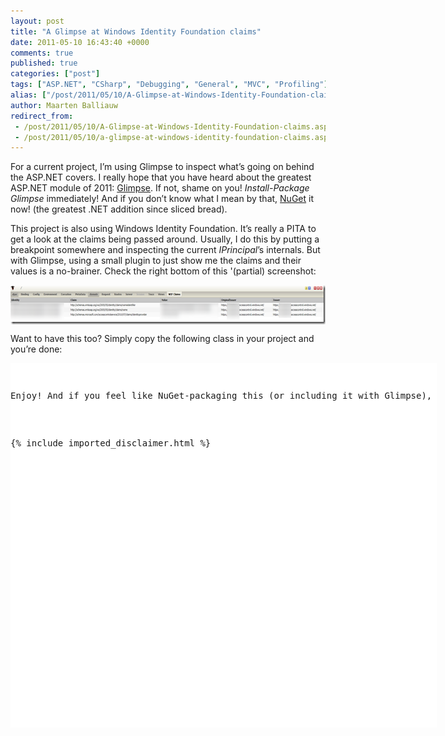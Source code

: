 ```yaml
---
layout: post
title: "A Glimpse at Windows Identity Foundation claims"
date: 2011-05-10 16:43:40 +0000
comments: true
published: true
categories: ["post"]
tags: ["ASP.NET", "CSharp", "Debugging", "General", "MVC", "Profiling"]
alias: ["/post/2011/05/10/A-Glimpse-at-Windows-Identity-Foundation-claims.aspx", "/post/2011/05/10/a-glimpse-at-windows-identity-foundation-claims.aspx"]
author: Maarten Balliauw
redirect_from:
 - /post/2011/05/10/A-Glimpse-at-Windows-Identity-Foundation-claims.aspx
 - /post/2011/05/10/a-glimpse-at-windows-identity-foundation-claims.aspx
---
```

<p>For a current project, I’m using Glimpse to inspect what’s going on behind the ASP.NET covers. I really hope that you have heard about the greatest ASP.NET module of 2011: <a href="http://getglimpse.com/" target="_blank">Glimpse</a>. If not, shame on you! <em>Install-Package Glimpse</em> immediately! And if you don’t know what I mean by that, <a href="http://www.nuget.org" target="_blank">NuGet</a> it now! (the greatest .NET addition since sliced bread).</p>  <p>This project is also using Windows Identity Foundation. It’s really a PITA to get a look at the claims being passed around. Usually, I do this by putting a breakpoint somewhere and inspecting the current <em>IPrincipal</em>’s internals. But with Glimpse, using a small plugin to just show me the claims and their values is a no-brainer. Check the right bottom of this '(partial) screenshot:</p>  <p><a href="/images/image_112.png"><img style="background-image: none; border-bottom: 0px; border-left: 0px; margin: 5px auto; padding-left: 0px; padding-right: 0px; display: block; float: none; border-top: 0px; border-right: 0px; padding-top: 0px" title="Glimpse Windows Identity Foundation" border="0" alt="Glimpse Windows Identity Foundation" src="/images/image_thumb_82.png" width="644" height="63" /></a></p>  <p>Want to have this too? Simply copy the following class in your project and you’re done:</p>  <div style="padding-bottom: 0px; margin: 0px; padding-left: 0px; padding-right: 0px; display: inline; float: none; padding-top: 0px" id="scid:9D7513F9-C04C-4721-824A-2B34F0212519:9cfceb5b-76eb-4b6d-9342-805f410301e3" class="wlWriterEditableSmartContent"><pre style=" width: 682px; height: 583px;background-color:White;overflow: auto;"><div><!--

Code highlighting produced by Actipro CodeHighlighter (freeware)
http://www.CodeHighlighter.com/

--><span style="color: #008080;"> 1</span> <span style="color: #000000;">[GlimpsePlugin()]
</span><span style="color: #008080;"> 2</span> <span style="color: #000000;"></span><span style="color: #0000FF;">public</span><span style="color: #000000;"> </span><span style="color: #0000FF;">class</span><span style="color: #000000;"> GlimpseClaimsInspectorPlugin </span><span style="color: #000000;">:</span><span style="color: #000000;"> IGlimpsePlugin
</span><span style="color: #008080;"> 3</span> <span style="color: #000000;">{
</span><span style="color: #008080;"> 4</span> <span style="color: #000000;">    </span><span style="color: #0000FF;">public</span><span style="color: #000000;"> </span><span style="color: #0000FF;">object</span><span style="color: #000000;"> GetData(HttpApplication application)
</span><span style="color: #008080;"> 5</span> <span style="color: #000000;">    {
</span><span style="color: #008080;"> 6</span> <span style="color: #000000;">        </span><span style="color: #008000;">//</span><span style="color: #008000;"> Return the data you want to display on your tab</span><span style="color: #008000;">
</span><span style="color: #008080;"> 7</span> <span style="color: #008000;"></span><span style="color: #000000;">        </span><span style="color: #0000FF;">var</span><span style="color: #000000;"> data </span><span style="color: #000000;">=</span><span style="color: #000000;"> </span><span style="color: #0000FF;">new</span><span style="color: #000000;"> </span><span style="color: #0000FF;">List</span><span style="color: #000000;">&lt;</span><span style="color: #0000FF;">object</span><span style="color: #000000;">[]</span><span style="color: #000000;">&gt;</span><span style="color: #000000;"> { </span><span style="color: #0000FF;">new</span><span style="color: #000000;">[] { </span><span style="color: #000000;">&quot;</span><span style="color: #000000;">Identity</span><span style="color: #000000;">&quot;</span><span style="color: #000000;">,</span><span style="color: #000000;"> </span><span style="color: #000000;">&quot;</span><span style="color: #000000;">Claim</span><span style="color: #000000;">&quot;</span><span style="color: #000000;">,</span><span style="color: #000000;"> </span><span style="color: #000000;">&quot;</span><span style="color: #000000;">Value</span><span style="color: #000000;">&quot;</span><span style="color: #000000;">,</span><span style="color: #000000;"> </span><span style="color: #000000;">&quot;</span><span style="color: #000000;">OriginalIssuer</span><span style="color: #000000;">&quot;</span><span style="color: #000000;">,</span><span style="color: #000000;"> </span><span style="color: #000000;">&quot;</span><span style="color: #000000;">Issuer</span><span style="color: #000000;">&quot;</span><span style="color: #000000;"> } };
</span><span style="color: #008080;"> 8</span> <span style="color: #000000;">
</span><span style="color: #008080;"> 9</span> <span style="color: #000000;">        </span><span style="color: #008000;">//</span><span style="color: #008000;"> Add all claims found</span><span style="color: #008000;">
</span><span style="color: #008080;">10</span> <span style="color: #008000;"></span><span style="color: #000000;">        </span><span style="color: #0000FF;">var</span><span style="color: #000000;"> claimsPrincipal </span><span style="color: #000000;">=</span><span style="color: #000000;"> application</span><span style="color: #000000;">.</span><span style="color: #000000;">User </span><span style="color: #0000FF;">as</span><span style="color: #000000;"> ClaimsPrincipal;
</span><span style="color: #008080;">11</span> <span style="color: #000000;">        </span><span style="color: #0000FF;">if</span><span style="color: #000000;"> (claimsPrincipal </span><span style="color: #000000;">!=</span><span style="color: #000000;"> </span><span style="color: #0000FF;">null</span><span style="color: #000000;">)
</span><span style="color: #008080;">12</span> <span style="color: #000000;">        {
</span><span style="color: #008080;">13</span> <span style="color: #000000;">            </span><span style="color: #0000FF;">foreach</span><span style="color: #000000;"> (</span><span style="color: #0000FF;">var</span><span style="color: #000000;"> identity in claimsPrincipal</span><span style="color: #000000;">.</span><span style="color: #000000;">Identities)
</span><span style="color: #008080;">14</span> <span style="color: #000000;">            {
</span><span style="color: #008080;">15</span> <span style="color: #000000;">                </span><span style="color: #0000FF;">foreach</span><span style="color: #000000;"> (</span><span style="color: #0000FF;">var</span><span style="color: #000000;"> claim in identity</span><span style="color: #000000;">.</span><span style="color: #000000;">Claims)
</span><span style="color: #008080;">16</span> <span style="color: #000000;">                {
</span><span style="color: #008080;">17</span> <span style="color: #000000;">                    data</span><span style="color: #000000;">.</span><span style="color: #000000;">Add(</span><span style="color: #0000FF;">new</span><span style="color: #000000;"> </span><span style="color: #0000FF;">object</span><span style="color: #000000;">[] { identity</span><span style="color: #000000;">.</span><span style="color: #000000;">Name</span><span style="color: #000000;">,</span><span style="color: #000000;"> claim</span><span style="color: #000000;">.</span><span style="color: #000000;">ClaimType</span><span style="color: #000000;">,</span><span style="color: #000000;"> claim</span><span style="color: #000000;">.</span><span style="color: #000000;">Value</span><span style="color: #000000;">,</span><span style="color: #000000;"> claim</span><span style="color: #000000;">.</span><span style="color: #000000;">OriginalIssuer</span><span style="color: #000000;">,</span><span style="color: #000000;"> claim</span><span style="color: #000000;">.</span><span style="color: #000000;">Issuer });
</span><span style="color: #008080;">18</span> <span style="color: #000000;">                }
</span><span style="color: #008080;">19</span> <span style="color: #000000;">            }
</span><span style="color: #008080;">20</span> <span style="color: #000000;">        }
</span><span style="color: #008080;">21</span> <span style="color: #000000;">
</span><span style="color: #008080;">22</span> <span style="color: #000000;">        </span><span style="color: #0000FF;">return</span><span style="color: #000000;"> data;
</span><span style="color: #008080;">23</span> <span style="color: #000000;">    }
</span><span style="color: #008080;">24</span> <span style="color: #000000;">
</span><span style="color: #008080;">25</span> <span style="color: #000000;">    </span><span style="color: #0000FF;">public</span><span style="color: #000000;"> void SetupInit(HttpApplication application)
</span><span style="color: #008080;">26</span> <span style="color: #000000;">    {
</span><span style="color: #008080;">27</span> <span style="color: #000000;">    }
</span><span style="color: #008080;">28</span> <span style="color: #000000;">
</span><span style="color: #008080;">29</span> <span style="color: #000000;">    </span><span style="color: #0000FF;">public</span><span style="color: #000000;"> </span><span style="color: #0000FF;">string</span><span style="color: #000000;"> Name
</span><span style="color: #008080;">30</span> <span style="color: #000000;">    {
</span><span style="color: #008080;">31</span> <span style="color: #000000;">        get { </span><span style="color: #0000FF;">return</span><span style="color: #000000;"> </span><span style="color: #000000;">&quot;</span><span style="color: #000000;">WIF Claims</span><span style="color: #000000;">&quot;</span><span style="color: #000000;">; }
</span><span style="color: #008080;">32</span> <span style="color: #000000;">    }
</span><span style="color: #008080;">33</span> <span style="color: #000000;">}</span></div></pre><!-- Code inserted with Steve Dunn's Windows Live Writer Code Formatter Plugin.  http://dunnhq.com --></div>

<p>Enjoy! And if you feel like NuGet-packaging this (or including it with Glimpse), feel free.</p>

{% include imported_disclaimer.html %}

